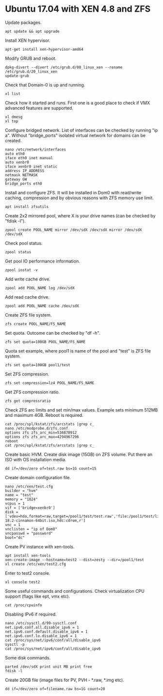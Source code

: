 # Ubuntu 17.04 with XEN 4.8 and ZFS

Update packages.

```text
apt update && apt upgrade
```

Install XEN hypervisor.

```text
apt-get install xen-hypervisor-amd64
```

Modify GRUB and reboot.

```text
dpkg-divert --divert /etc/grub.d/08_linux_xen --rename /etc/grub.d/20_linux_xen
update-grub
```

Check that Domain-0 is up and running.

```text
xl list
```

Check how it started and runs. First one is a good place to check if VMX advanced features are supported.

```text
xl dmesg
xl top
```

Configure bridged network. List of interfaces can be checked by running "ip a". Without "bridge_ports" isolated virtual network for domains can be created.

```text
nano /etc/network/interfaces
auto eth0
iface eth0 inet manual
auto xenbr0
iface xenbr0 inet static
address IP_ADDRESS
netmask NETMASK
gateway GW
bridge_ports eth0
```

Install and configure ZFS. It will be installed in Dom0 with read/write caching, compression and by obvious reasons with ZFS memory use limit.

```text
apt install zfsutils
```

Create 2x2 mirrored pool, where X is your drive names (can be checked by "fdisk -l").

```text
zpool create POOL_NAME mirror /dev/sdX /dev/sdX mirror /dev/sdX /dev/sdX
```

Check pool status.

```text
zpool status
```

Get pool IO performance information.

```text
zpool iostat -v
```

Add write cache drive.

```text
zpool add POOL_NAME log /dev/sdX
```

Add read cache drive.

```text
zpool add POOL_NAME cache /dev/sdX
```

Create ZFS file system.

```text
zfs create POOL_NAME/FS_NAME
```

Set quota. Outcome can be checked by "df -h".

```text
zfs set quota=100GB POOL_NAME/FS_NAME
```

Quota set example, where pool1 is name of the pool and "test" is ZFS file system.

```text
zfs set quota=100GB pool1/test
```

Set ZFS compression.

```text
zfs set compression=lz4 POOL_NAME/FS_NAME
```

Get ZFS compression ratio.

```text
zfs get compressratio
```

Check ZFS arc limits and set min/max values. Example sets minimum 512MB and maximum 4GB. Reboot is required.

```text
cat /proc/spl/kstat/zfs/arcstats |grep c_
nano /etc/modprobe.d/zfs.conf
options zfs zfs_arc_min=536870912
options zfs zfs_arc_max=4294967296
reboot
cat /proc/spl/kstat/zfs/arcstats |grep c_
```

Create basic HVM.
Create disk image (15GB) on ZFS volume. Put there an ISO with OS installation media.

```text
dd if=/dev/zero of=test.raw bs=1G count=15
```

Create domain configuration file.

```text
nano /etc/xen/test.cfg
builder = "hvm"
name = "test"
memory = "1024"
vcpus = 1
vif = ['bridge=xenbr0']
disk = ['vdev=hda,format=raw,target=/pool1/test/test.raw','file:/pool1/test/linuxmint-18.2-cinnamon-64bit.iso,hdc:cdrom,r']
vnc = 1
vnclisten = "ip of Dom0"
vncpasswd = "password"
boot="dc"
```

Create PV instance with xen-tools.

```text
apt install xen-tools
xen-create-image --hostname=test2 --dist=zesty --dir=/pool1/test
xl create /etc/xen/test2.cfg
```

Enter to test2 console.

```text
xl console test2
```

Some useful commands and configurations.
Check virtualization CPU support (flags like ept, vmx etc).

```text
cat /proc/cpuinfo
```

Disabling IPv6 if required.

```text
nano /etc/sysctl.d/99-sysctl.conf
net.ipv6.conf.all.disable_ipv6 = 1
net.ipv6.conf.default.disable_ipv6 = 1
net.ipv6.conf.lo.disable_ipv6 = 1
cat /proc/sys/net/ipv6/conf/all/disable_ipv6
sysctl -p
cat /proc/sys/net/ipv6/conf/all/disable_ipv6
```

Some disk commands.

```text
parted /dev/sdX print unit MB print free
fdisk -l
```

Create 20GB file (image files for PV, PVH - *.raw, *.img etc).

```text
dd if=/dev/zero of=filename.raw bs=1G count=20
```